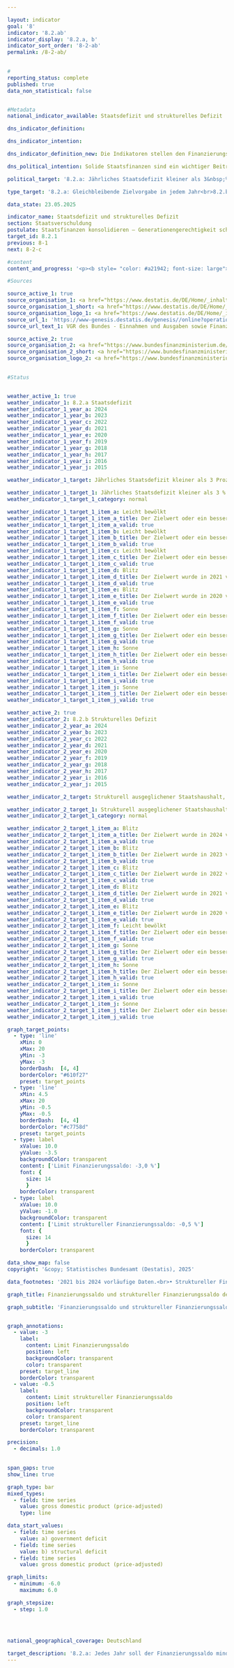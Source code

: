```yaml
---

layout: indicator        
goal: '8'        
indicator: '8.2.ab'        
indicator_display: '8.2.a, b'        
indicator_sort_order: '8-2-ab'        
permalink: /8-2-ab/        
        

#
reporting_status: complete        
published: true        
data_non_statistical: false        


#Metadata        
national_indicator_available: Staatsdefizit und strukturelles Defizit        

dns_indicator_definition:         

dns_indicator_intention:         

dns_indicator_definition_new: Die Indikatoren stellen den Finanzierungssaldo des Staates (8.2.a) und den strukturellen Finanzierungssaldo (8.2.b) in Relation zum Bruttoinlandsprodukt (BIP) in jeweiligen Preisen (in %) dar. Der Finanzierungssaldo des Staates berechnet sich aus Staatseinnahmen abzüglich Staatsausgaben in der Abgrenzung der Volkswirtschaftlichen Gesamtrechnungen (VGR). Beim jährlichen strukturellen Finanzierungssaldo handelt es sich um denjenigen Teil des Finanzierungssaldos, der nicht auf konjunkturelle Schwankungen und temporäre Effekte zurückzuführen ist. Ein negativer Finanzierungssaldo wird als Defizit, ein positiver Finanzierungssaldo als Überschuss bezeichnet.        

dns_political_intention: Solide Staatsfinanzen sind ein wichtiger Beitrag zu einer nachhaltigen Finanzpolitik. Eine Politik, die heutige Staatsausgaben übermäßig durch Neuverschuldung finanzieren würde und die Rückzahlung dieser Schulden allein zukünftigen Generationen überließe, wäre nicht tragfähig.        

political_target: '8.2.a: Jährliches Staatsdefizit kleiner als 3&nbsp;% des Bruttoinlandsprodukts (BIP); Beibehaltung bis 2030<br>8.2.b: Strukturell ausgeglichener Staatshaushalt, gesamtstaatliches strukturelles Defizit von maximal 0,5&nbsp;% des Bruttoinlandsprodukts (BIP); Beibehaltung bis 2030'        

type_target: '8.2.a: Gleichbleibende Zielvorgabe in jedem Jahr<br>8.2.b: Gleichbleibende Zielvorgabe in jedem Jahr'        

data_state: 23.05.2025        

indicator_name: Staatsdefizit und strukturelles Defizit        
section: Staatsverschuldung        
postulate: Staatsfinanzen konsolidieren – Generationengerechtigkeit schaffen        
target_id: 8.2.1        
previous: 8-1        
next: 8-2-c        

#content         
content_and_progress: '<p><b style= "color: #a21942; font-size: large">8.2.a, b Staatsdefizit und strukturelles Defizit</b><br><br>Der Finanzierungssaldo des Staates bezeichnet die Differenz zwischen den staatlichen Einnahmen und Ausgaben innerhalb eines bestimmten Zeitraums&nbsp;–&nbsp;in der Regel eines Jahres. Ist der Saldo negativ, übersteigen die Ausgaben die Einnahmen, was als Staatsdefizit bezeichnet wird. Im (nominalen) Finanzierungssaldo spiegeln sich regelmäßig konjunkturelle Schwankungen wider&nbsp;–&nbsp;etwa durch im Verhältnis zu den Einnahmen höhere Ausgaben in wirtschaftlichen Abschwungphasen oder durch höhere Einnahmen gegenüber den Ausgaben in Wachstumsphasen.<br><br>Beim sogenannten strukturellen Finanzierungssaldo wird versucht, vorübergehende konjunkturelle Effekte herauszurechnen. Er zeigt, wie hoch das Defizit oder der Überschuss wäre, wenn die Wirtschaft unter konjunkturell neutralen Bedingungen&nbsp;–&nbsp;also auf ihrem Produktionspotenzial&nbsp;–&nbsp;arbeiten würde. Der strukturelle Finanzierungssaldo liefert somit Hinweise auf die langfristige Tragfähigkeit der öffentlichen Finanzen&nbsp;–&nbsp;unabhängig von kurzfristigen wirtschaftlichen Schwankungen.<br><br>Die Indikatoren dienen als Instrumente der Finanz- und Haushaltspolitik, insbesondere zur Beurteilung der fiskalischen Stabilität und zur Einhaltung von Verschuldungsregeln&nbsp;–&nbsp;etwa im Rahmen des Stabilitäts- und Wachstumspakts der Europäischen Union (EU). Der nominale Finanzierungssaldo wird nach den Vorgaben des Europäischen Systems Volkswirtschaftlicher Gesamtrechnungen (ESVG) vom Statistischen Bundesamt berechnet. Dabei fließen die Finanzen aller Gebietskörperschaften&nbsp;–&nbsp;also von Bund, Ländern und Gemeinden&nbsp;–&nbsp;sowie der Sozialversicherung ein. Der strukturelle Finanzierungssaldo wird hingegen vom Bundesministerium der Finanzen (BMF) ermittelt.<br><br>Beide Indikatoren werden in Relation zum Bruttoinlandsprodukt (BIP) dargestellt, um die fiskalische Situation eines Staates im Verhältnis zur Größe seiner Wirtschaftsleistung einordnen zu können. Diese Darstellung ermöglicht eine bessere Vergleichbarkeit sowohl im Zeitverlauf als auch zwischen verschiedenen Ländern.<br><br>Der Finanzierungssaldo Deutschlands unterliegt deutlichen Schwankungen. Die niedrigsten Werte seit 1991&nbsp;wurden mit jeweils –4,4&nbsp;% des BIP in den Jahren 2010&nbsp;und 2020&nbsp;verzeichnet&nbsp;–&nbsp;unmittelbar nach der globalen Finanz- und Wirtschaftskrise 2008/2009&nbsp;sowie während der COVID-19-Pandemie. Beide Ereignisse führten zu zusätzlichen Staatsausgaben, etwa für Konjunkturpakete und Hilfsprogramme, sowie zu geringeren Einnahmen infolge wirtschaftlicher Einbrüche. Diese Entwicklungen spiegeln sich entsprechend im Indikator wider.<br><br>In den Jahren 2013&nbsp;bis 2019&nbsp;überstiegen die Einnahmen des Staates die Ausgaben, sodass positive Finanzierungssalden verzeichnet wurden. Den bisher höchsten Überschuss erzielte der Staat im Jahr 2018&nbsp;mit 64,7&nbsp;Milliarden Euro, was 1,9&nbsp;% des BIP entsprach. Seit dem Tiefststand im Jahr 2020&nbsp;hat sich der Finanzierungssaldo nur teilweise erholt und weist weiterhin negative Werte auf. Im Jahr 2024&nbsp;betrug der Saldo –116&nbsp;Milliarden Euro beziehungsweise –2,7&nbsp;% des BIP. Das politisch festgelegte Ziel, das Staatsdefizit auf maximal 3&nbsp;% des BIP zu begrenzen, wurde damit im Jahr 2024&nbsp;zwar eingehalten. Der langfristige Trend des Indikators deutet jedoch auf eine Verschlechterung der fiskalischen Lage hin.<br><br>Im europäischen Vergleich lag das Staatsdefizit Deutschlands im Jahr 2024&nbsp;unter dem EU-Durchschnitt von 3,2&nbsp;%. Zwölf Mitgliedstaaten wiesen ein höheres Defizit als Deutschland aus; acht Länder ein geringeres. Sechs Länder&nbsp;–&nbsp;Dänemark (+4,5&nbsp;%), Zypern (+4,3&nbsp;%), Irland (+4,3&nbsp;%), Griechenland (+1,3&nbsp;%), Luxemburg (+1,0&nbsp;%) und Portugal (+0,7&nbsp;%)&nbsp;–&nbsp;erzielten einen positiven Finanzierungssaldo.<br><br>Der Verlauf des strukturellen Finanzierungssaldos ähnelt naturgemäß dem des nominalen Finanzierungssaldos, weshalb auf eine detaillierte Beschreibung verzichtet wird. Durch die Herausrechnung vorübergehender konjunktureller Effekte kommt es jedoch seltener zu kurzzeitigen extremen Ausschlägen des Indikators. Das politisch festgelegte Ziel sieht vor, dass das jährliche strukturelle Defizit maximal 0,5&nbsp;% des BIP betragen soll. Im Jahr 2024&nbsp;lag das strukturelle Defizit jedoch&nbsp;–&nbsp;wie bereits in den Jahren zuvor&nbsp;–&nbsp;mit 1,9&nbsp;% des BIP deutlich über dem Zielwert.</p>'                

#Sources        

source_active_1: true
source_organisation_1: <a href="https://www.destatis.de/DE/Home/_inhalt.html" target="_blank">Statistisches Bundesamt</a>
source_organisation_1_short: <a href="https://www.destatis.de/DE/Home/_inhalt.html" target="_blank">Statistisches Bundesamt</a>
source_organisation_logo_1: <a href="https://www.destatis.de/DE/Home/_inhalt.html" target="_blank"><img src="https://dns-indikatoren.de/public/OrgImgDe/destatis.png" alt="Statistisches Bundesamt" title=" Klicken Sie hier um zur Homepage der Organisation Statistisches Bundesamt zu gelangen." style="height:60px; width:148px; border:transparent"/></a>
source_url_1: 'https://www-genesis.destatis.de/genesis//online?operation=table&code=81000-0031&bypass=true&levelindex=1&levelid=1660802268437&language=de'
source_url_text_1: VGR des Bundes - Einnahmen und Ausgaben sowie Finanzierungssaldo des Staates – GENESIS online 81000-0031

source_active_2: true
source_organisation_2: <a href="https://www.bundesfinanzministerium.de/Web/DE/Home/home.html" target="_blank" onclick="return confirm_alert('des BMF', 'De')">Bundesministerium der Finanzen</a>
source_organisation_2_short: <a href="https://www.bundesfinanzministerium.de/Web/DE/Home/home.html" target="_blank" onclick="return confirm_alert('des BMF', 'De')">Bundesministerium der Finanzen</a>
source_organisation_logo_2: <a href="https://www.bundesfinanzministerium.de/Web/DE/Home/home.html" target="_blank" onclick="return confirm_alert('des BMF', 'De')"><img src="https://dns-indikatoren.de/public/OrgImgDe/bmf.png" alt="Bundesministerium der Finanzen" title=" Klicken Sie hier um zur Homepage der Organisation Bundesministerium der Finanzen zu gelangen." style="height:60px; width:148px; border:transparent"/></a>
        

#Status        


weather_active_1: true
weather_indicator_1: 8.2.a Staatsdefizit
weather_indicator_1_year_a: 2024
weather_indicator_1_year_b: 2023
weather_indicator_1_year_c: 2022
weather_indicator_1_year_d: 2021
weather_indicator_1_year_e: 2020
weather_indicator_1_year_f: 2019
weather_indicator_1_year_g: 2018
weather_indicator_1_year_h: 2017
weather_indicator_1_year_i: 2016
weather_indicator_1_year_j: 2015

weather_indicator_1_target: Jährliches Staatsdefizit kleiner als 3 Prozent des Bruttoinlandsprodukts (BIP); Beibehaltung bis 2030

weather_indicator_1_target_1: Jährliches Staatsdefizit kleiner als 3 % des Bruttoinlandsprodukts (BIP); Beibehaltung bis 2030
weather_indicator_1_target_1_category: normal

weather_indicator_1_target_1_item_a: Leicht bewölkt
weather_indicator_1_target_1_item_a_title: Der Zielwert oder ein besserer Wert wurde in 2024 erreicht, aber die durchschnittliche Veränderung deutete in Richtung einer Verschlechterung.
weather_indicator_1_target_1_item_a_valid: true
weather_indicator_1_target_1_item_b: Leicht bewölkt
weather_indicator_1_target_1_item_b_title: Der Zielwert oder ein besserer Wert wurde in 2023 erreicht, aber die durchschnittliche Veränderung deutete in Richtung einer Verschlechterung.
weather_indicator_1_target_1_item_b_valid: true
weather_indicator_1_target_1_item_c: Leicht bewölkt
weather_indicator_1_target_1_item_c_title: Der Zielwert oder ein besserer Wert wurde in 2022 erreicht, aber die durchschnittliche Veränderung deutete in Richtung einer Verschlechterung.
weather_indicator_1_target_1_item_c_valid: true
weather_indicator_1_target_1_item_d: Blitz
weather_indicator_1_target_1_item_d_title: Der Zielwert wurde in 2021 verfehlt und der Indikator hat sich im Durchschnitt der vorangegangenen Veränderungen nicht in Richtung des Ziels bewegt.
weather_indicator_1_target_1_item_d_valid: true
weather_indicator_1_target_1_item_e: Blitz
weather_indicator_1_target_1_item_e_title: Der Zielwert wurde in 2020 verfehlt und der Indikator hat sich im Durchschnitt der vorangegangenen Veränderungen nicht in Richtung des Ziels bewegt.
weather_indicator_1_target_1_item_e_valid: true
weather_indicator_1_target_1_item_f: Sonne
weather_indicator_1_target_1_item_f_title: Der Zielwert oder ein besserer Wert wurde in 2019 erreicht und die durchschnittliche Veränderung deutete nicht in Richtung einer Verschlechterung.
weather_indicator_1_target_1_item_f_valid: true
weather_indicator_1_target_1_item_g: Sonne
weather_indicator_1_target_1_item_g_title: Der Zielwert oder ein besserer Wert wurde in 2018 erreicht und die durchschnittliche Veränderung deutete nicht in Richtung einer Verschlechterung.
weather_indicator_1_target_1_item_g_valid: true
weather_indicator_1_target_1_item_h: Sonne
weather_indicator_1_target_1_item_h_title: Der Zielwert oder ein besserer Wert wurde in 2017 erreicht und die durchschnittliche Veränderung deutete nicht in Richtung einer Verschlechterung.
weather_indicator_1_target_1_item_h_valid: true
weather_indicator_1_target_1_item_i: Sonne
weather_indicator_1_target_1_item_i_title: Der Zielwert oder ein besserer Wert wurde in 2016 erreicht und die durchschnittliche Veränderung deutete nicht in Richtung einer Verschlechterung.
weather_indicator_1_target_1_item_i_valid: true
weather_indicator_1_target_1_item_j: Sonne
weather_indicator_1_target_1_item_j_title: Der Zielwert oder ein besserer Wert wurde in 2015 erreicht und die durchschnittliche Veränderung deutete nicht in Richtung einer Verschlechterung.
weather_indicator_1_target_1_item_j_valid: true

weather_active_2: true
weather_indicator_2: 8.2.b Strukturelles Defizit
weather_indicator_2_year_a: 2024
weather_indicator_2_year_b: 2023
weather_indicator_2_year_c: 2022
weather_indicator_2_year_d: 2021
weather_indicator_2_year_e: 2020
weather_indicator_2_year_f: 2019
weather_indicator_2_year_g: 2018
weather_indicator_2_year_h: 2017
weather_indicator_2_year_i: 2016
weather_indicator_2_year_j: 2015

weather_indicator_2_target: Strukturell ausgeglichener Staatshaushalt, gesamtstaatliches strukturelles Defizit von maximal 0,5 Prozent des Bruttoinlandsprodukts (BIP); Beibehaltung bis 2030

weather_indicator_2_target_1: Strukturell ausgeglichener Staatshaushalt, gesamtstaatliches strukturelles Defizit von maximal 0,5 % des Bruttoinlandsprodukts (BIP); Beibehaltung bis 2030
weather_indicator_2_target_1_category: normal

weather_indicator_2_target_1_item_a: Blitz
weather_indicator_2_target_1_item_a_title: Der Zielwert wurde in 2024 verfehlt und der Indikator hat sich im Durchschnitt der vorangegangenen Veränderungen nicht in Richtung des Ziels bewegt.
weather_indicator_2_target_1_item_a_valid: true
weather_indicator_2_target_1_item_b: Blitz
weather_indicator_2_target_1_item_b_title: Der Zielwert wurde in 2023 verfehlt und der Indikator hat sich im Durchschnitt der vorangegangenen Veränderungen nicht in Richtung des Ziels bewegt.
weather_indicator_2_target_1_item_b_valid: true
weather_indicator_2_target_1_item_c: Blitz
weather_indicator_2_target_1_item_c_title: Der Zielwert wurde in 2022 verfehlt und der Indikator hat sich im Durchschnitt der vorangegangenen Veränderungen nicht in Richtung des Ziels bewegt.
weather_indicator_2_target_1_item_c_valid: true
weather_indicator_2_target_1_item_d: Blitz
weather_indicator_2_target_1_item_d_title: Der Zielwert wurde in 2021 verfehlt und der Indikator hat sich im Durchschnitt der vorangegangenen Veränderungen nicht in Richtung des Ziels bewegt.
weather_indicator_2_target_1_item_d_valid: true
weather_indicator_2_target_1_item_e: Blitz
weather_indicator_2_target_1_item_e_title: Der Zielwert wurde in 2020 verfehlt und der Indikator hat sich im Durchschnitt der vorangegangenen Veränderungen nicht in Richtung des Ziels bewegt.
weather_indicator_2_target_1_item_e_valid: true
weather_indicator_2_target_1_item_f: Leicht bewölkt
weather_indicator_2_target_1_item_f_title: Der Zielwert oder ein besserer Wert wurde in 2019 erreicht, aber die durchschnittliche Veränderung deutete in Richtung einer Verschlechterung.
weather_indicator_2_target_1_item_f_valid: true
weather_indicator_2_target_1_item_g: Sonne
weather_indicator_2_target_1_item_g_title: Der Zielwert oder ein besserer Wert wurde in 2018 erreicht und die durchschnittliche Veränderung deutete nicht in Richtung einer Verschlechterung.
weather_indicator_2_target_1_item_g_valid: true
weather_indicator_2_target_1_item_h: Sonne
weather_indicator_2_target_1_item_h_title: Der Zielwert oder ein besserer Wert wurde in 2017 erreicht und die durchschnittliche Veränderung deutete nicht in Richtung einer Verschlechterung.
weather_indicator_2_target_1_item_h_valid: true
weather_indicator_2_target_1_item_i: Sonne
weather_indicator_2_target_1_item_i_title: Der Zielwert oder ein besserer Wert wurde in 2016 erreicht und die durchschnittliche Veränderung deutete nicht in Richtung einer Verschlechterung.
weather_indicator_2_target_1_item_i_valid: true
weather_indicator_2_target_1_item_j: Sonne
weather_indicator_2_target_1_item_j_title: Der Zielwert oder ein besserer Wert wurde in 2015 erreicht und die durchschnittliche Veränderung deutete nicht in Richtung einer Verschlechterung.
weather_indicator_2_target_1_item_j_valid: true        

graph_target_points:
  - type: 'line'
    xMin: 0
    xMax: 20
    yMin: -3
    yMax: -3
    borderDash:  [4, 4]
    borderColor: "#610f27"
    preset: target_points
  - type: 'line'
    xMin: 4.5
    xMax: 20
    yMin: -0.5
    yMax: -0.5
    borderDash:  [4, 4]
    borderColor: "#c7758d"
    preset: target_points
  - type: label
    xValue: 10.0
    yValue: -3.5
    backgroundColor: transparent
    content: ['Limit Finanzierungssaldo: -3,0 %']
    font: {
      size: 14
      }
    borderColor: transparent
  - type: label
    xValue: 10.0
    yValue: -1.0
    backgroundColor: transparent
    content: ['Limit struktureller Finanzierungssaldo: -0,5 %']
    font: {
      size: 14
      }
    borderColor: transparent        

data_show_map: false        
copyright: '&copy; Statistisches Bundesamt (Destatis), 2025'        

data_footnotes: '2021 bis 2024 vorläufige Daten.<br>• Struktureller Finanzierungssaldo: Die Daten basieren auf einer Sonderauswertung und sind nicht öffentlich zugänglich.<br>• Bruttoinlandsprodukt (preisbereinigt): Veränderung gegenüber dem Vorjahr.'        

graph_title: Finanzierungssaldo und struktureller Finanzierungssaldo des Staates        

graph_subtitle: 'Finanzierungssaldo und struktureller Finanzierungssaldo: in Relation zum Bruttoinlandsprodukt (in jeweiligen Preisen)'        


graph_annotations:
  - value: -3
    label:
      content: Limit Finanzierungssaldo
      position: left
      backgroundColor: transparent
      color: transparent
    preset: target_line
    borderColor: transparent
  - value: -0.5
    label:
      content: Limit struktureller Finanzierungssaldo
      position: left
      backgroundColor: transparent
      color: transparent
    preset: target_line
    borderColor: transparent        

precision: 
  - decimals: 1.0
            

span_gaps: true        
show_line: true        

graph_type: bar        
mixed_types:
  - field: time series
    value: gross domestic product (price-adjusted)
    type: line        

data_start_values: 
  - field: time series
    value: a) government deficit
  - field: time series
    value: b) structural deficit
  - field: time series
    value: gross domestic product (price-adjusted)        

graph_limits: 
  - minimum: -6.0
    maximum: 6.0        

graph_stepsize: 
  - step: 1.0
            

                        

national_geographical_coverage: Deutschland                

target_description: '8.2.a: Jedes Jahr soll der Finanzierungssaldo mindestens –3&nbsp;% des Bruttoinlandsprodukts betragen.<br>• Ausgehend von der Zielformulierung sollen beide politisch festgelegten Zielwerte jedes Jahr eingehalten werden. Während der Indikator 8.2.a den Zielwert im Jahr 2024&nbsp;unterschritten hat, deutet die durchschnittliche Entwicklung der letzten sechs Jahre auf eine Steigerung hin. Der Indikator 8.2.a wird daher für das Jahr 2024&nbsp;mit <b>Leicht bewölkt</b> bewertet.<br><br>8.2.b: Jedes Jahr soll der strukturelle Finanzierungssaldo mindestens –0,5&nbsp;% des Bruttoinlandsprodukts betragen.<br>• Der Indikator 8.2.b lag im Jahr 2024&nbsp;deutlich über dem Zielwert. Zudem weist die durchschnittliche Entwicklung der letzten sechs Jahre auf eine weitere Verschlechterung hin. Entsprechend wird der Indikator 8.2.b für das Jahr 2024&nbsp;mit <b>Gewitter</b> bewertet.<br><br>8.2.a: <a href="https://dns-indikatoren.de/status"><img src="https://sdg-indikatoren.de/public/Wettersymbole/Leicht bewölkt.png" title="Der Zielwert oder ein besserer Wert wurde in 2024&nbsp;erreicht, aber die durchschnittliche Veränderung deutete in Richtung einer Verschlechterung." alt="Wettersymbol Leicht bewölkt"/></a><br>8.2.b: <a href="https://dns-indikatoren.de/status"><img src="https://sdg-indikatoren.de/public/Wettersymbole/Blitz.png" title="Der Zielwert wurde in 2024&nbsp;verfehlt und der Indikator hat sich im Durchschnitt der vorangegangenen Veränderungen nicht in Richtung des Ziels bewegt." alt="Wettersymbol Blitz"/></a> <br><small>Datenstand bei Bewertung: 23.05.2025</small>'        
---
```


